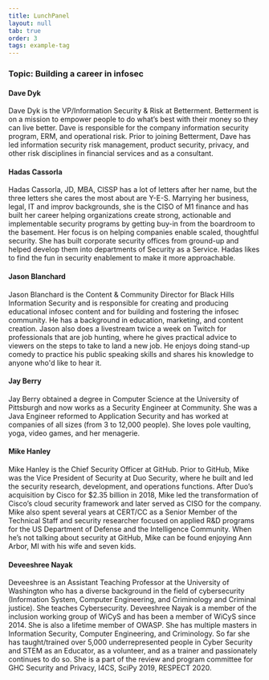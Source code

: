 ```yaml
---
title: LunchPanel
layout: null
tab: true
order: 3
tags: example-tag
---
```


### Topic: Building a career in infosec

#### Dave Dyk
Dave Dyk is the VP/Information Security & Risk at Betterment. Betterment is on a mission to empower people to do what’s best with their money so they can live better. Dave is responsible for the company information security program, ERM, and operational risk. Prior to joining Betterment, Dave has led information security risk management, product security, privacy, and other risk disciplines in financial services and as a consultant.

#### Hadas Cassorla
Hadas Cassorla, JD, MBA, CISSP has a lot of letters after her name, but the three letters she cares the most about are Y-E-S. Marrying her business, legal, IT and improv backgrounds, she is the CISO of M1 finance and has built her career helping organizations create strong, actionable and implementable security programs by getting buy-in from the boardroom to the basement. Her focus is on helping companies enable scaled, thoughtful security. She has built corporate security offices from ground-up and helped develop them into departments of Security as a Service. Hadas likes to find the fun in security enablement to make it more approachable.

#### Jason Blanchard
Jason Blanchard is the Content & Community Director for Black Hills Information Security and is responsible for creating and producing educational infosec content and for building and fostering the infosec community. He has a background in education, marketing, and content creation. Jason also does a livestream twice a week on Twitch for professionals that are job hunting, where he gives practical advice to viewers on the steps to take to land a new job. He enjoys doing stand-up comedy to practice his public speaking skills and shares his knowledge to anyone who'd like to hear it.

#### Jay Berry
Jay Berry obtained a degree in Computer Science at the University of Pittsburgh and now works as a Security Engineer at Community. She was a Java Engineer reformed to Application Security and has worked at companies of all sizes (from 3 to 12,000 people). She loves pole vaulting, yoga, video games, and her menagerie.

#### Mike Hanley
Mike Hanley is the Chief Security Officer at GitHub. Prior to GitHub, Mike was the Vice President of Security at Duo Security, where he built and led the security research, development, and operations functions. After Duo’s acquisition by Cisco for $2.35 billion in 2018, Mike led the transformation of Cisco’s cloud security framework and later served as CISO for the company. Mike also spent several years at CERT/CC as a Senior Member of the Technical Staff and security researcher focused on applied R&D programs for the US Department of Defense and the Intelligence Community. When he’s not talking about security at GitHub, Mike can be found enjoying Ann Arbor, MI with his wife and seven kids.

#### Deveeshree Nayak
Deveeshree is an Assistant Teaching Professor at the University of Washington who has a diverse background in the field of cybersecurity (Information System, Computer Engineering, and Criminology and Criminal justice). She teaches Cybersecurity. Deveeshree Nayak is a member of the inclusion working group of WiCyS and has been a member of WiCyS since 2014. She is also a lifetime member of OWASP. She has multiple masters in Information Security, Computer Engineering, and Criminology. So far she has taught/trained over 5,000 underrepresented people in Cyber Security and STEM as an Educator, as a volunteer, and as a trainer and passionately continues to do so. She is a part of the review and program committee for GHC Security and Privacy, I4CS, SciPy 2019, RESPECT 2020.